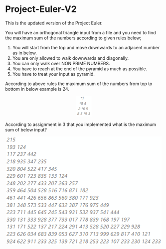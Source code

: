 # Project-Euler-V2
This is the updated version of the Project Euler.

You will have an orthogonal triangle input from a file and you need to find the maximum sum of the numbers according to given rules below;

1. You will start from the top and move downwards to an adjacent number as in below.
2. You are only allowed to walk downwards and diagonally.
3. You can only walk over NON PRIME NUMBERS.
4. You have to reach at the end of the pyramid as much as possible.
5. You have to treat your input as pyramid.

According to above rules the maximum sum of the numbers from top to bottom in below example is 24.
<p align="center">
  <img src="images/small-triangle.png" width="50" title="How It Works?">
</p>

According to assignment in 3 that you implemented what is the maximum sum of below input?
<p align="center">
  <img src="images/big-triangle.png" width="500" title="How It Works?">
</p>
